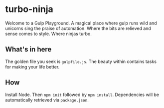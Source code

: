 # turbo-ninja

Welcome to a Gulp Playground. A magical place where gulp runs wild and unicorns sing the praise of automation. Where the bits are relieved and sense comes to style. Where ninjas turbo.

## What's in here

The golden file you seek is `gulpfile.js`. The beauty within contains tasks for making your life better.

## How

Install Node. Then `npm init` followed by `npm install`. Dependencies will be automatically retrieved via `package.json`.